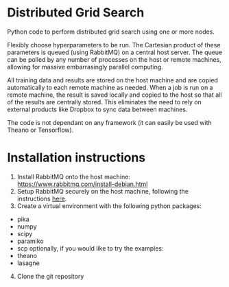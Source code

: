 # Distributed Grid Search

Python code to perform distributed grid search using one or more nodes.

Flexibly choose hyperparameters to be run. 
The Cartesian product of these parameters is queued (using RabbitMQ) on a central host server. 
The queue can be polled by any number of processes on the host or remote machines, allowing for massive embarrasingly parallel computing. 

All training data and results are stored on the host machine and are copied automatically to each remote machine as needed. When a job is run on a remote machine, the result is saved locally and copied to the host so that all of the results are centrally stored. This eliminates the need to rely on external products like Dropbox to sync data between machines. 

The code is not dependant on any framework (it can easily be used with Theano or Tensorflow). 

# Installation instructions
1. Install RabbitMQ onto the host machine: https://www.rabbitmq.com/install-debian.html
2. Setup RabbitMQ securely on the host machine, following the instructions [here](./RabbitMQ_secure_setup.md).
3. Create a virtual environment with the following python packages: 
  - pika
  - numpy
  - scipy
  - paramiko
  - scp
optionally, if you would like to try the examples: 
  - theano
  - lasagne
4. Clone the git repository 
